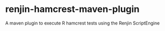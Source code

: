 # renjin-hamcrest-maven-plugin
A maven plugin to execute R hamcrest tests using the Renjin ScriptEngine
